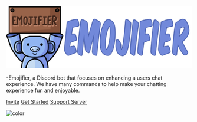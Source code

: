 ![Emojifier Logo](/images/logo.png)

-Emojifier, a Discord bot that focuses on enhancing a users chat experience. We have many commands to help make your chatting experience fun and enjoyable.



[Invite](https://discordapp.com/oauth2/authorize?client_id=673994042450903089&scope=bot&permissions=347200)
[Get Started](getting-started.md)
[Support Server](https://discord.gg/MTwj6wG)

<!-- background color -->

![color](#7289da)
